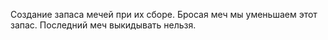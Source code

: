Создание запаса мечей при их сборе. Бросая меч мы уменьшаем этот запас. Последний меч выкидывать нельзя.
